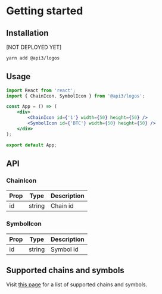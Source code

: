 # Getting started

## Installation

[NOT DEPLOYED YET]

```bash
yarn add @api3/logos
```

## Usage

```jsx
import React from 'react';
import { ChainIcon, SymbolIcon } from '@api3/logos';

const App = () => (
    <div>
        <ChainIcon id={'1'} width={50} height={50} />
        <SymbolIcon id={'BTC'} width={50} height={50} />
    </div>
);

export default App;
```

## API

### ChainIcon

| Prop | Type   | Description |
| ---- | ------ | ----------- |
| id   | string | Chain id    |

### SymbolIcon

| Prop | Type   | Description |
| ---- | ------ | ----------- |
| id   | string | Symbol id   |

## Supported chains and symbols

Visit [this page](https://api3dao.github.io/logos/) for a list of supported chains and symbols.

<!-- prettier-ignore-end -->
